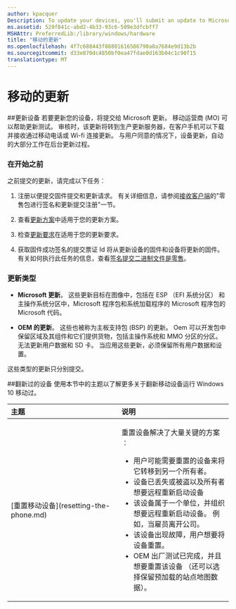 ```yaml
---
author: kpacquer
Description: To update your devices, you'll submit an update to Microsoft.
ms.assetid: 529f841c-abd2-4b33-93c6-509e3dfcbff7
MSHAttr: PreferredLib:/library/windows/hardware
title: "移动的更新"
ms.openlocfilehash: 4f7c688443f88801616586790a8a7684e9d13b2b
ms.sourcegitcommit: d33e870dc4850bf0ea47fdae0d163b04c1c90f15
translationtype: MT
---
```

# <a name="mobile-update"></a>移动的更新

##<a name="updating-a-device"></a>更新设备
若要更新您的设备，将提交给 Microsoft 更新。 移动运营商 (MO) 可以帮助更新测试。 审核时，该更新将转到生产更新服务器，在客户手机可以下载并接收通过移动电话或 Wi-fi 连接更新。 与用户同意的情况下，设备更新，自动的大部分工作在后台更新过程。

### <a name="span-idbeforeyoubeginspanspan-idbeforeyoubeginspanspan-idbeforeyoubeginspanbefore-you-begin"></a><span id="Before_you_begin"></span><span id="before_you_begin"></span><span id="BEFORE_YOU_BEGIN"></span>在开始之前


之前提交的更新，请完成以下任务︰

1.  注册以便提交固件提交和更新请求。 有关详细信息，请参阅[接收客户端](ingestion-client-for-windows-phone.md)的"零售包进行签名和更新提交注册"一节。

2.  查看[更新方案](update-scenarios.md)中适用于您的更新方案。

3.  检查[更新要求](update-requirements.md)在适用于您的更新要求。

4.  获取固件成功签名的提交票证 Id 将从更新设备的固件和设备将更新的固件。 有关如何执行此任务的信息，查看[签名提交二进制文件是零售](https://msdn.microsoft.com/library/windows/hardware/dn789223)。

### <a name="span-idtypesofupdatesspanspan-idtypesofupdatesspanspan-idtypesofupdatesspantypes-of-updates"></a><span id="Types_of_updates"></span><span id="types_of_updates"></span><span id="TYPES_OF_UPDATES"></span>更新类型


-   **Microsoft 更新**。 这些更新目标在图像中，包括在 ESP （EFI 系统分区） 和主操作系统分区中，Microsoft 程序包和系统加载程序的 Microsoft 程序包的 Microsoft 代码。

-   **OEM 的更新**。 这些也被称为主板支持包 (BSP) 的更新。 Oem 可以开发包中保留区域及其组件和它们提供货物，包括主操作系统和 MMO 分区的分区。 无法更新用户数据和 SD 卡。 当应用这些更新，必须保留所有用户数据和设置。

这些类型的更新只分别提交。

 

##<a name="refurbishing-a-device"></a>翻新过的设备
使用本节中的主题以了解更多关于翻新移动设备运行 Windows 10 移动过。


<table>
<colgroup>
<col width="50%" />
<col width="50%" />
</colgroup>
<thead>
<tr class="header">
<th align="left">主题</th>
<th align="left">说明</th>
</tr>
</thead>
<tbody>
<tr class="odd">
<td align="left"><p>[重置移动设备](resetting-the-phone.md)</p></td>
<td align="left"><p>重置设备解决了大量关键的方案︰</p>
<ul>
<li>用户可能需要重置的设备来将它转移到另一个所有者。</li>
<li>设备已丢失或被盗以及所有者想要远程重新启动设备</li>
<li>该设备属于一个单位，并组织想要远程重新启动设备。 例如，当雇员离开公司。</li>
<li>该设备出现故障，用户想要将设备重置。</li>
<li>OEM 出厂测试已完成，并且想要重置该设备 （还可以选择保留预加载的站点地图数据）。</li>
</ul></td>
</tr>
</tbody>
</table>

 

 


 





